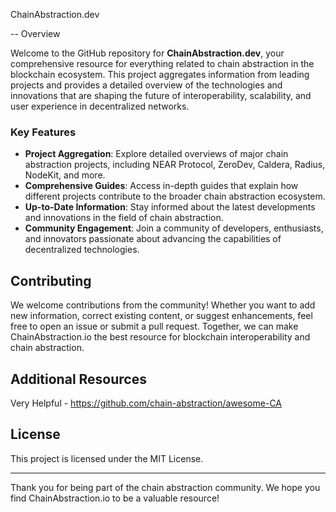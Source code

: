 ChainAbstraction.dev

-- Overview

Welcome to the GitHub repository for **ChainAbstraction.dev**, your comprehensive resource for everything related to chain abstraction in the blockchain ecosystem. This project aggregates information from leading projects and provides a detailed overview of the technologies and innovations that are shaping the future of interoperability, scalability, and user experience in decentralized networks.

### Key Features

- **Project Aggregation**: Explore detailed overviews of major chain abstraction projects, including NEAR Protocol, ZeroDev, Caldera, Radius, NodeKit, and more.
- **Comprehensive Guides**: Access in-depth guides that explain how different projects contribute to the broader chain abstraction ecosystem.
- **Up-to-Date Information**: Stay informed about the latest developments and innovations in the field of chain abstraction.
- **Community Engagement**: Join a community of developers, enthusiasts, and innovators passionate about advancing the capabilities of decentralized technologies.

## Contributing

We welcome contributions from the community! Whether you want to add new information, correct existing content, or suggest enhancements, feel free to open an issue or submit a pull request. Together, we can make ChainAbstraction.io the best resource for blockchain interoperability and chain abstraction.

## Additional Resources

Very Helpful - https://github.com/chain-abstraction/awesome-CA

## License

This project is licensed under the MIT License.

---

Thank you for being part of the chain abstraction community. We hope you find ChainAbstraction.io to be a valuable resource!
